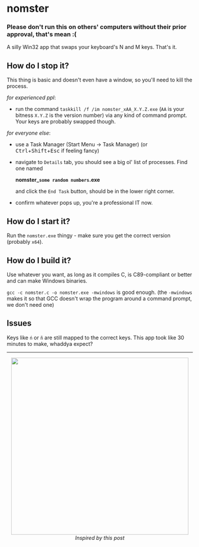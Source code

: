 # nomster
### Please don't run this on others' computers without their prior approval, that's mean :(

A silly Win32 app that swaps your keyboard's N and M keys. That's it.

## How do I stop it?
This thing is basic and doesn't even have a window, so you'll need to kill the process.

*for experienced ppl*:

- run the command `taskkill /f /im nomster_xAA_X.Y.Z.exe` (`AA` is your bitness `X.Y.Z` is the version number) via any kind of command prompt. Your keys are probably swapped though.

*for everyone else*:
- use a Task Manager (Start Menu → Task Manager) (or <kbd>Ctrl</kbd>+<kbd>Shift</kbd>+<kbd>Esc</kbd> if feeling fancy)
- navigate to `Details` tab, you should see a big ol' list of processes. Find one named

  **nomster_`some random numbers`.exe** 

  and click the `End Task` button, should be in the lower right corner.
- confirm whatever pops up, you're a professional IT now.

## How do I start it?
Run the `nomster.exe` thingy - make sure you get the correct version (probably `x64`).

## How do I build it?
Use whatever you want, as long as it compiles C, is C89-compliant or better and can make Windows binaries.

`gcc -c nomster.c -o nomster.exe -mwindows` is good enough. (the `-mwindows` makes it so that GCC doesn't wrap the program around a command prompt, we don't need one)

## Issues
Keys like `ń` or `ñ` are still mapped to the correct keys. This app took like 30 minutes to make, whaddya expect?

--- 
<p align="center">
  <img width="480" height="480" src="https://github.com/user-attachments/assets/31411fc3-179b-4326-9f5d-d57ebac27c4e"><br>
<i>Inspired by this post</i>
</p>
